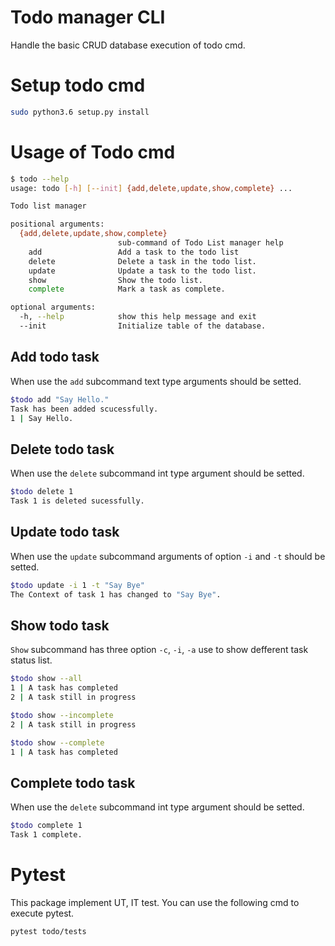 # Todo manager CLI

Handle the basic CRUD database execution of todo cmd.

# Setup todo cmd

```bash
sudo python3.6 setup.py install
```

# Usage of Todo cmd

```bash
$ todo --help
usage: todo [-h] [--init] {add,delete,update,show,complete} ...

Todo list manager

positional arguments:
  {add,delete,update,show,complete}
                        sub-command of Todo List manager help
    add                 Add a task to the todo list
    delete              Delete a task in the todo list.
    update              Update a task to the todo list.
    show                Show the todo list.
    complete            Mark a task as complete.

optional arguments:
  -h, --help            show this help message and exit
  --init                Initialize table of the database.
```

## Add todo task
When use the `add` subcommand text type arguments should be setted. 
```bash
$todo add "Say Hello."
Task has been added scucessfully.
1 | Say Hello.
```

## Delete todo task
When use the `delete` subcommand int type argument should be setted. 
```bash
$todo delete 1
Task 1 is deleted sucessfully.
```
## Update todo task
When use the `update` subcommand arguments of option `-i` and `-t` should be setted. 
```bash
$todo update -i 1 -t "Say Bye"
The Context of task 1 has changed to "Say Bye".
```
## Show todo task
`Show` subcommand has three option `-c`, `-i`, `-a` use to show defferent task status list.
```bash
$todo show --all
1 | A task has completed
2 | A task still in progress

$todo show --incomplete
2 | A task still in progress

$todo show --complete
1 | A task has completed
```
## Complete todo task
When use the `delete` subcommand int type argument should be setted. 
```bash
$todo complete 1
Task 1 complete.
```

# Pytest

This package implement UT, IT test. You can use the following cmd to execute pytest.

```bash
pytest todo/tests
```

